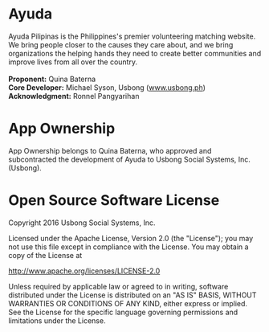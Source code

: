 # Ayuda
Ayuda Pilipinas is the Philippines's premier volunteering matching website. We bring people closer to the causes they care about, and we bring organizations the helping hands they need to create better communities and improve lives from all over the country.
<br><br>
<b>Proponent:</b> Quina Baterna<br>
<b>Core Developer:</b> Michael Syson, Usbong (www.usbong.ph)<br>
<b>Acknowledgment:</b> Ronnel Pangyarihan

# App Ownership
App Ownership belongs to Quina Baterna, who approved and subcontracted the development of Ayuda to Usbong Social Systems, Inc. (Usbong). 

# Open Source Software License
Copyright 2016 Usbong Social Systems, Inc.

Licensed under the Apache License, Version 2.0 (the "License"); you may not use this file except in compliance with the License. You may obtain a copy of the License at

   http://www.apache.org/licenses/LICENSE-2.0
  
Unless required by applicable law or agreed to in writing, software distributed under the License is distributed on an "AS IS" BASIS, WITHOUT WARRANTIES OR CONDITIONS OF ANY KIND, either express or implied. See the License for the specific language governing permissions and limitations under the License.
